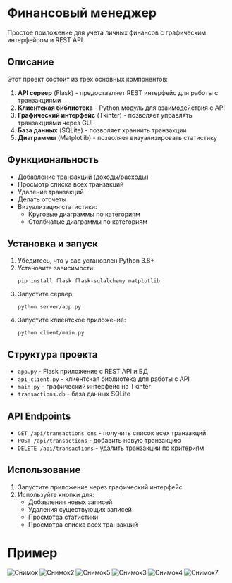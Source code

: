 # Финансовый менеджер

Простое приложение для учета личных финансов с графическим интерфейсом и REST API.

## Описание

Этот проект состоит из трех основных компонентов:
1. **API сервер** (Flask) - предоставляет REST интерфейс для работы с транзакциями
2. **Клиентская библиотека** - Python модуль для взаимодействия с API
3. **Графический интерфейс** (Tkinter) - позволяет управлять транзакциями через GUI
4. **База данных** (SQLite) - позволяет храниить транзакции
5. **Диаграммы** (Matplotlib) - позволяет визуализировать статистику 

## Функциональность

- Добавление транзакций (доходы/расходы)
- Просмотр списка всех транзакций
- Удаление транзакций
- Делать отсчеты
- Визуализация статистики:
  - Круговые диаграммы по категориям
  - Столбчатые диаграммы по категориям

## Установка и запуск

1. Убедитесь, что у вас установлен Python 3.8+
2. Установите зависимости:
   ```
   pip install flask flask-sqlalchemy matplotlib
   ```
3. Запустите сервер:
   ```
   python server/app.py
   ```
4. Запустите клиентское приложение:
   ```
   python client/main.py
   ```

## Структура проекта

- `app.py` - Flask приложение с REST API и БД
- `api_client.py` - клиентская библиотека для работы с API
- `main.py` - графический интерфейс на Tkinter
- `transactions.db` - база данных SQLite

## API Endpoints

- `GET /api/transactions
ons` - получить список всех транзакций
- `POST /api/transactions` - добавить новую транзакцию
- `DELETE /api/transactions` - удалить транзакции по критериям

## Использование

1. Запустите приложение через графический интерфейс
2. Используйте кнопки для:
   - Добавления новых записей
   - Удаления существующих записей
   - Просмотра статистики
   - Просмотра списка всех транзакций

# Пример

![Снимок](https://github.com/user-attachments/assets/857263b3-1c4c-4cc0-971d-77082445ea04) ![Снимок2](https://github.com/user-attachments/assets/2d004c9b-a686-4b99-8967-da3fc6d41844)
![Снимок5](https://github.com/user-attachments/assets/5adebf74-8c17-4ea1-b973-5107940bdfee)
![Снимок3](https://github.com/user-attachments/assets/4d809583-0608-4b61-93f9-4a9d2ed6c09f)
![Снимок4](https://github.com/user-attachments/assets/a878638b-98f0-4481-af02-84a1413caaf7)
![Снимок7](https://github.com/user-attachments/assets/258349bf-2af4-422c-a975-e25d511f9b26)





